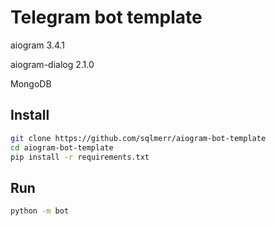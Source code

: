 # Telegram bot template

aiogram 3.4.1

aiogram-dialog 2.1.0

MongoDB

## Install
```bash
git clone https://github.com/sqlmerr/aiogram-bot-template
cd aiogram-bot-template
pip install -r requirements.txt
```

## Run
```bash
python -m bot
```
